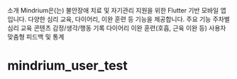소개
Mindrium은(는) 불안장애 치료 및 자기관리 지원을 위한 Flutter 기반 모바일 앱입니다.
다양한 심리 교육, 다이어리, 이완 훈련 등 기능을 제공합니다.
주요 기능
주차별 심리 교육 콘텐츠
감정/생각/행동 기록 다이어리
이완 훈련(호흡, 근육 이완 등)
사용자 맞춤형 피드백 및 통계
# mindrium_user_test
